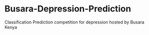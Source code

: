 # Busara-Depression-Prediction
Classification Prediction competition for depression hosted by Busara Kenya
